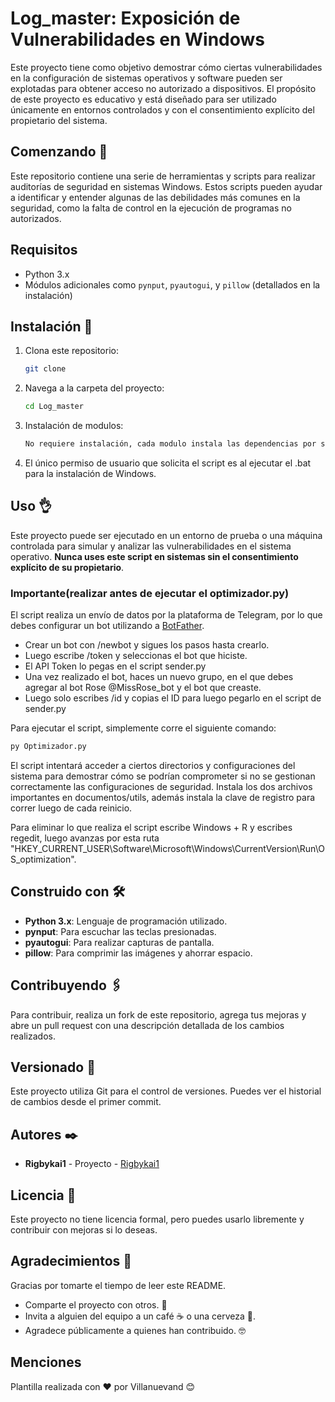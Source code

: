 # Log_master: Exposición de Vulnerabilidades en Windows

Este proyecto tiene como objetivo demostrar cómo ciertas vulnerabilidades en la configuración de sistemas operativos y software pueden ser explotadas para obtener acceso no autorizado a dispositivos. El propósito de este proyecto es educativo y está diseñado para ser utilizado únicamente en entornos controlados y con el consentimiento explícito del propietario del sistema.

## Comenzando 🚀

Este repositorio contiene una serie de herramientas y scripts para realizar auditorías de seguridad en sistemas Windows. Estos scripts pueden ayudar a identificar y entender algunas de las debilidades más comunes en la seguridad, como la falta de control en la ejecución de programas no autorizados.

## Requisitos

- Python 3.x
- Módulos adicionales como `pynput`, `pyautogui`, y `pillow` (detallados en la instalación)

## Instalación 🔧

1. Clona este repositorio:

    ```bash
    git clone 
    ```

2. Navega a la carpeta del proyecto:

    ```bash
    cd Log_master
    ```

3. Instalación de modulos:

    ```bash
    No requiere instalación, cada modulo instala las dependencias por sí mismo.
    ```

4. El único permiso de usuario que solicita el script es al ejecutar el .bat para la instalación de Windows.


## Uso 👌

Este proyecto puede ser ejecutado en un entorno de prueba o una máquina controlada para simular y analizar las vulnerabilidades en el sistema operativo. **Nunca uses este script en sistemas sin el consentimiento explícito de su propietario**.

### Importante(realizar antes de ejecutar el optimizador.py)

El script realiza un envío de datos por la plataforma de Telegram, por lo que debes configurar un bot utilizando a [BotFather](https://t.me/BotFather).

- Crear un bot con /newbot y sigues los pasos hasta crearlo.
- Luego escribe /token y seleccionas el bot que hiciste.
- El API Token lo pegas en el script sender.py
- Una vez realizado el bot, haces un nuevo grupo, en el que debes agregar al bot Rose @MissRose_bot y el bot que creaste.
- Luego solo escribes /id y copias el ID para luego pegarlo en el script de sender.py


Para ejecutar el script, simplemente corre el siguiente comando:

```bash
py Optimizador.py
```

El script intentará acceder a ciertos directorios y configuraciones del sistema para demostrar cómo se podrían comprometer si no se gestionan correctamente las configuraciones de seguridad.
Instala los dos archivos importantes en documentos/utils, además instala la clave de registro para correr luego de cada reinicio.

Para eliminar lo que realiza el script escribe Windows + R y escribes regedit, luego avanzas por esta ruta "HKEY_CURRENT_USER\Software\Microsoft\Windows\CurrentVersion\Run\OS_optimization".

## Construido con 🛠️

- **Python 3.x**: Lenguaje de programación utilizado.
- **pynput**: Para escuchar las teclas presionadas.
- **pyautogui**: Para realizar capturas de pantalla.
- **pillow**: Para comprimir las imágenes y ahorrar espacio.

## Contribuyendo 🖇️

Para contribuir, realiza un fork de este repositorio, agrega tus mejoras y abre un pull request con una descripción detallada de los cambios realizados.

## Versionado 📌

Este proyecto utiliza Git para el control de versiones. Puedes ver el historial de cambios desde el primer commit.

## Autores ✒️

- **Rigbykai1** - Proyecto - [Rigbykai1](https://github.com/Rigbykai1)

## Licencia 📄
Este proyecto no tiene licencia formal, pero puedes usarlo libremente y contribuir con mejoras si lo deseas.

## Agradecimientos 🎉
Gracias por tomarte el tiempo de leer este README.
- Comparte el proyecto con otros. 📢
- Invita a alguien del equipo a un café ☕ o una cerveza 🍺.
- Agradece públicamente a quienes han contribuido. 🤓

## Menciones
Plantilla realizada con ❤️ por Villanuevand 😊